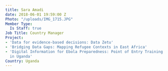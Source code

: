 ```yaml
---
title: Sara Amadi
date: 2018-06-01 19:59:00 Z
Photo: "/uploads/IMG_1715.JPG"
Member Type:
  Is Staff: true
Job Title: Country Manager
Project:
- 'Data for evidence-based decisions: Data Zetu'
- 'Bridging Data Gaps: Mapping Refugee Contexts in East Africa'
- 'Digital Information for Ebola Preparedness: Point of Entry Training and Data Collection
  in Uganda'
Country: Uganda
---
```


